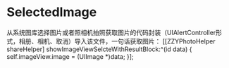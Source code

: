 # SelectedImage
从系统图库选择图片或者照相机拍照获取图片的代码封装（UIAlertController形式，相册、相机、取消）导入该文件，一句话获取图片：
[[ZZYPhotoHelper shareHelper] showImageViewSelcteWithResultBlock:^(id data) {
        self.imageView.image = (UIImage *)data;
}];
